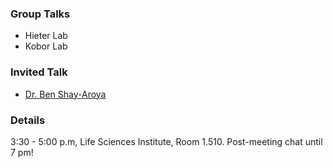 ### Group Talks

* Hieter Lab
* Kobor Lab

### Invited Talk

* [Dr. Ben Shay-Aroya](http://research.biu.ac.il/content/dr-ben-aroyas-lab-0)

### Details
3:30 - 5:00 p.m,
Life Sciences Institute, Room 1.510.
Post-meeting chat until 7 pm!

